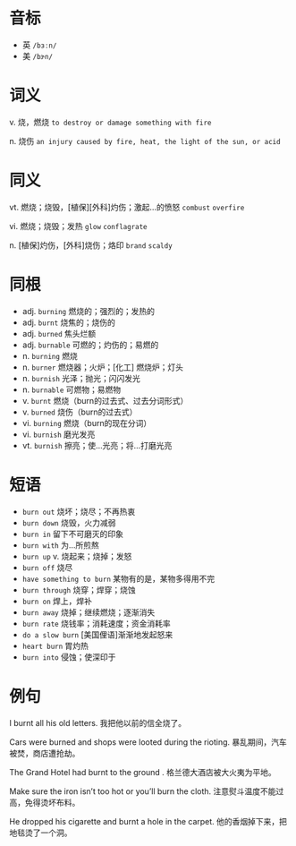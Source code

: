 # 音标

- 英 `/bɜːn/`
- 美 `/bɝn/`

# 词义

v. 烧，燃烧
`to destroy or damage something with fire`

n. 烧伤
`an injury caused by fire, heat, the light of the sun, or acid`

# 同义

vt. 燃烧；烧毁，[植保][外科]灼伤；激起…的愤怒
`combust` `overfire`

vi. 燃烧；烧毁；发热
`glow` `conflagrate`

n. [植保]灼伤，[外科]烧伤；烙印
`brand` `scaldy`

# 同根

- adj. `burning` 燃烧的；强烈的；发热的
- adj. `burnt` 烧焦的；烧伤的
- adj. `burned` 焦头烂额
- adj. `burnable` 可燃的；灼伤的；易燃的
- n. `burning` 燃烧
- n. `burner` 燃烧器；火炉；[化工] 燃烧炉；灯头
- n. `burnish` 光泽；抛光；闪闪发光
- n. `burnable` 可燃物；易燃物
- v. `burnt` 燃烧（burn的过去式、过去分词形式）
- v. `burned` 烧伤（burn的过去式）
- vi. `burning` 燃烧（burn的现在分词）
- vi. `burnish` 磨光发亮
- vt. `burnish` 擦亮；使…光亮；将…打磨光亮

# 短语

- `burn out` 烧坏；烧尽；不再热衷
- `burn down` 烧毁，火力减弱
- `burn in` 留下不可磨灭的印象
- `burn with` 为…所煎熬
- `burn up` v. 烧起来；烧掉；发怒
- `burn off` 烧尽
- `have something to burn` 某物有的是，某物多得用不完
- `burn through` 烧穿；焊穿；烧蚀
- `burn on` 焊上，焊补
- `burn away` 烧掉；继续燃烧；逐渐消失
- `burn rate` 烧钱率；消耗速度；资金消耗率
- `do a slow burn` [美国俚语]渐渐地发起怒来
- `heart burn` 胃灼热
- `burn into` 侵蚀；使深印于

# 例句

I burnt all his old letters.
我把他以前的信全烧了。

Cars were burned and shops were looted during the rioting.
暴乱期间，汽车被焚，商店遭抢劫。

The Grand Hotel had burnt to the ground .
格兰德大酒店被大火夷为平地。

Make sure the iron isn’t too hot or you’ll burn the cloth.
注意熨斗温度不能过高，免得烫坏布料。

He dropped his cigarette and burnt a hole in the carpet.
他的香烟掉下来，把地毯烫了一个洞。


